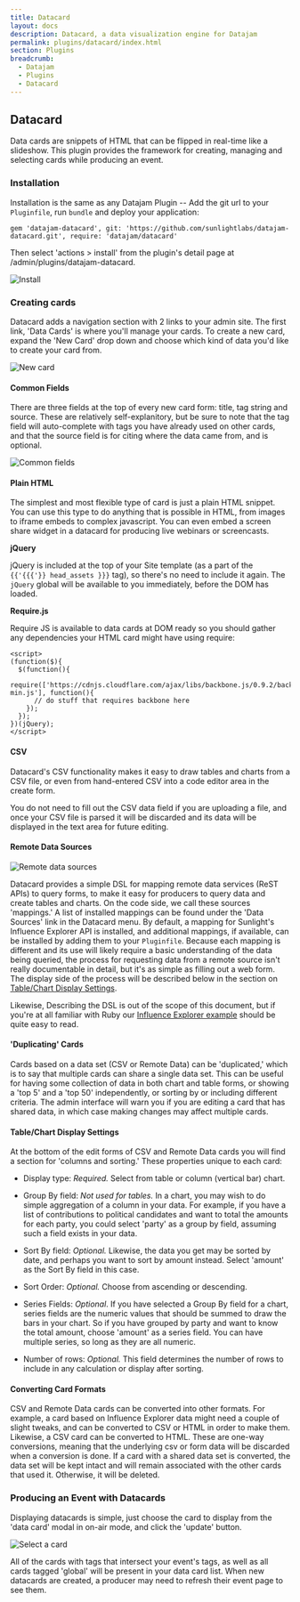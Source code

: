```yaml
---
title: Datacard
layout: docs
description: Datacard, a data visualization engine for Datajam
permalink: plugins/datacard/index.html
section: Plugins
breadcrumb:
  - Datajam
  - Plugins
  - Datacard
---
```


## Datacard

Data cards are snippets of HTML that can be flipped in real-time like a
slideshow. This plugin provides the framework for creating, managing and
selecting cards while producing an event.

### Installation

Installation is the same as any Datajam Plugin -- Add the git url to your
`Pluginfile`, run `bundle` and deploy your application:

    gem 'datajam-datacard', git: 'https://github.com/sunlightlabs/datajam-datacard.git', require: 'datajam/datacard'

Then select 'actions > install' from the plugin's detail page at /admin/plugins/datajam-datacard.

![Install](/img/datacard/install.png)

### Creating cards

Datacard adds a navigation section with 2 links to your admin site. The first
link, 'Data Cards' is where you'll manage your cards. To create a new card, expand the
'New Card' drop down and choose which kind of data you'd like to create your card from.

![New card](/img/datacard/new.png)

#### Common Fields

There are three fields at the top of every new card form: title, tag string and source.
These are relatively self-explanitory, but be sure to note that the tag field
will auto-complete with tags you have already used on other cards, and that the source
field is for citing where the data came from, and is optional.

![Common fields](/img/datacard/commonfields.png)

#### Plain HTML

The simplest and most flexible type of card is just a plain HTML snippet. You can
use this type to do anything that is possible in HTML, from images to iframe embeds
to complex javascript. You can even embed a screen share widget in a datacard for producing
live webinars or screencasts.

**jQuery**

jQuery is included at the top of your Site template (as a part of the
`{{'{{{'}} head_assets }}}` tag), so there's no need to include it again.
The `jQuery` global will be available to you immediately, before the DOM has loaded.

**Require.js**

Require JS is available to data cards at DOM ready so you should
gather any dependencies your HTML card might have using require:

    <script>
    (function($){
      $(function(){
        require(['https://cdnjs.cloudflare.com/ajax/libs/backbone.js/0.9.2/backbone-min.js'], function(){
          // do stuff that requires backbone here
        });
      });
    })(jQuery);
    </script>

#### CSV

Datacard's CSV functionality makes it easy to draw tables and charts from a
CSV file, or even from hand-entered CSV into a code editor area in the create form.

You do not need to fill out the CSV data field if you are uploading a file, and once
your CSV file is parsed it will be discarded and its data will be displayed
in the text area for future editing.

#### Remote Data Sources

![Remote data sources](/img/datacard/remotedata.png)

Datacard provides a simple DSL for mapping remote data services (ReST APIs) to
query forms, to make it easy for producers to query data and create tables and
charts. On the code side, we call these sources 'mappings.' A list of installed
mappings can be found under the 'Data Sources' link in the Datacard menu. By default,
a mapping for Sunlight's Influence Explorer API is installed, and additional
mappings, if available, can be installed by adding them to your `Pluginfile`. Because
each mapping is different and its use will likely require a basic understanding of the data
being queried, the process for requesting data from a remote source isn't really
documentable in detail, but it's as simple as filling out a web form. The display side
of the process will be described below in the section on
[Table/Chart Display Settings](#table_chart_display_settings).

Likewise, Describing the DSL is out of the scope of this document, but if you're
at all familiar with Ruby our [Influence Explorer example](https://github.com/sunlightlabs/datacard-influence-explorer)
should be quite easy to read.

#### 'Duplicating' Cards

Cards based on a data set (CSV or Remote Data) can be 'duplicated,' which is to say
that multiple cards can share a single data set. This can be useful for having some
collection of data in both chart and table forms, or showing a 'top 5' and a 'top 50'
independently, or sorting by or including different criteria. The admin interface will
warn you if you are editing a card that has shared data, in which case making changes
may affect multiple cards.

#### Table/Chart Display Settings

At the bottom of the edit forms of CSV and Remote Data cards you will find a section
for 'columns and sorting.' These properties unique to each card:

- Display type:
    _Required._ Select from table or column (vertical bar) chart.

- Group By field:
    _Not used for tables._ In a chart, you may wish to do simple aggregation
    of a column in your data. For example, if you have a list of contributions
    to political candidates and want to total the amounts for each party, you
    could select 'party' as a group by field, assuming such a field exists in your data.

- Sort By field:
    _Optional._ Likewise, the data you get may be sorted by date, and perhaps you want to sort
    by amount instead. Select 'amount' as the Sort By field in this case.

- Sort Order:
    _Optional._ Choose from ascending or descending.

- Series Fields:
    _Optional_. If you have selected a Group By field for a chart, series fields are the
    numeric values that should be summed to draw the bars in your chart. So if you
    have grouped by party and want to know the total amount, choose 'amount' as a
    series field. You can have multiple series, so long as they are all numeric.

- Number of rows:
    _Optional._ This field determines the number of rows to include in any calculation or
    display after sorting.

#### Converting Card Formats

CSV and Remote Data cards can be converted into other formats. For example, a card
based on Influence Explorer data might need a couple of slight tweaks, and can be
converted to CSV or HTML in order to make them. Likewise, a CSV card can be converted
to HTML. These are one-way conversions, meaning that the underlying csv or form data will
be discarded when a conversion is done. If a card with a shared data set is converted,
the data set will be kept intact and will remain associated with the other cards that
used it. Otherwise, it will be deleted.

### Producing an Event with Datacards

Displaying datacards is simple, just choose the card to display from the 'data card' modal
in on-air mode, and click the 'update' button.

![Select a card](/img/datacard/select.png)

All of the cards with tags that intersect
your event's tags, as well as all cards tagged 'global' will be present in your data card list.
When new datacards are created, a producer may need to refresh their event page to
see them.
